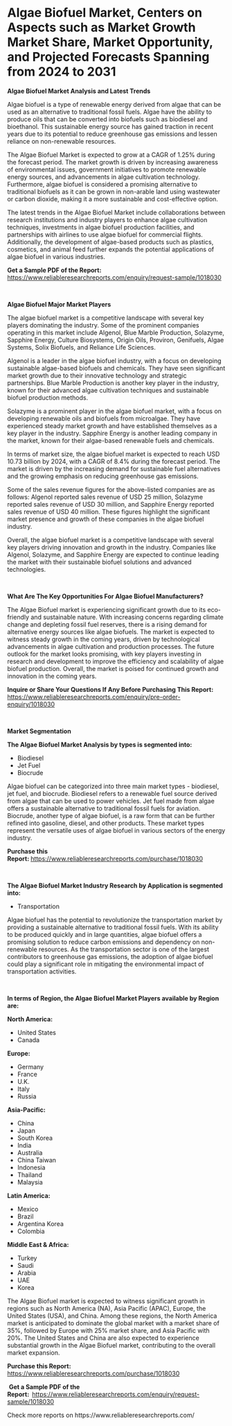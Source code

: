 <p><h1>Algae Biofuel Market, Centers on Aspects such as Market Growth Market Share, Market Opportunity, and Projected Forecasts Spanning from 2024 to 2031</h1></p><p><strong>Algae Biofuel Market Analysis and Latest Trends</strong></p>
<p><p>Algae biofuel is a type of renewable energy derived from algae that can be used as an alternative to traditional fossil fuels. Algae have the ability to produce oils that can be converted into biofuels such as biodiesel and bioethanol. This sustainable energy source has gained traction in recent years due to its potential to reduce greenhouse gas emissions and lessen reliance on non-renewable resources.</p><p>The Algae Biofuel Market is expected to grow at a CAGR of 1.25% during the forecast period. The market growth is driven by increasing awareness of environmental issues, government initiatives to promote renewable energy sources, and advancements in algae cultivation technology. Furthermore, algae biofuel is considered a promising alternative to traditional biofuels as it can be grown in non-arable land using wastewater or carbon dioxide, making it a more sustainable and cost-effective option.</p><p>The latest trends in the Algae Biofuel Market include collaborations between research institutions and industry players to enhance algae cultivation techniques, investments in algae biofuel production facilities, and partnerships with airlines to use algae biofuel for commercial flights. Additionally, the development of algae-based products such as plastics, cosmetics, and animal feed further expands the potential applications of algae biofuel in various industries.</p></p>
<p><strong>Get a Sample PDF of the Report:&nbsp;</strong> <a href="https://www.reliableresearchreports.com/enquiry/request-sample/1018030">https://www.reliableresearchreports.com/enquiry/request-sample/1018030</a></p>
<p>&nbsp;</p>
<p><strong>Algae Biofuel Major Market Players</strong></p>
<p><p>The algae biofuel market is a competitive landscape with several key players dominating the industry. Some of the prominent companies operating in this market include Algenol, Blue Marble Production, Solazyme, Sapphire Energy, Culture Biosystems, Origin Oils, Proviron, Genifuels, Algae Systems, Solix Biofuels, and Reliance Life Sciences. </p><p>Algenol is a leader in the algae biofuel industry, with a focus on developing sustainable algae-based biofuels and chemicals. They have seen significant market growth due to their innovative technology and strategic partnerships. Blue Marble Production is another key player in the industry, known for their advanced algae cultivation techniques and sustainable biofuel production methods. </p><p>Solazyme is a prominent player in the algae biofuel market, with a focus on developing renewable oils and biofuels from microalgae. They have experienced steady market growth and have established themselves as a key player in the industry. Sapphire Energy is another leading company in the market, known for their algae-based renewable fuels and chemicals.</p><p>In terms of market size, the algae biofuel market is expected to reach USD 10.73 billion by 2024, with a CAGR of 8.4% during the forecast period. The market is driven by the increasing demand for sustainable fuel alternatives and the growing emphasis on reducing greenhouse gas emissions. </p><p>Some of the sales revenue figures for the above-listed companies are as follows: Algenol reported sales revenue of USD 25 million, Solazyme reported sales revenue of USD 30 million, and Sapphire Energy reported sales revenue of USD 40 million. These figures highlight the significant market presence and growth of these companies in the algae biofuel industry. </p><p>Overall, the algae biofuel market is a competitive landscape with several key players driving innovation and growth in the industry. Companies like Algenol, Solazyme, and Sapphire Energy are expected to continue leading the market with their sustainable biofuel solutions and advanced technologies.</p></p>
<p>&nbsp;</p>
<p><strong>What Are The Key Opportunities For Algae Biofuel Manufacturers?</strong></p>
<p><p>The Algae Biofuel market is experiencing significant growth due to its eco-friendly and sustainable nature. With increasing concerns regarding climate change and depleting fossil fuel reserves, there is a rising demand for alternative energy sources like algae biofuels. The market is expected to witness steady growth in the coming years, driven by technological advancements in algae cultivation and production processes. The future outlook for the market looks promising, with key players investing in research and development to improve the efficiency and scalability of algae biofuel production. Overall, the market is poised for continued growth and innovation in the coming years.</p></p>
<p><strong>Inquire or Share Your Questions If Any Before Purchasing This Report:</strong> <a href="https://www.reliableresearchreports.com/enquiry/pre-order-enquiry/1018030">https://www.reliableresearchreports.com/enquiry/pre-order-enquiry/1018030</a></p>
<p>&nbsp;</p>
<p><strong>Market Segmentation</strong></p>
<p><strong>The Algae Biofuel Market Analysis by types is segmented into:</strong></p>
<p><ul><li>Biodiesel</li><li>Jet Fuel</li><li>Biocrude</li></ul></p>
<p><p>Algae biofuel can be categorized into three main market types - biodiesel, jet fuel, and biocrude. Biodiesel refers to a renewable fuel source derived from algae that can be used to power vehicles. Jet fuel made from algae offers a sustainable alternative to traditional fossil fuels for aviation. Biocrude, another type of algae biofuel, is a raw form that can be further refined into gasoline, diesel, and other products. These market types represent the versatile uses of algae biofuel in various sectors of the energy industry.</p></p>
<p><strong>Purchase this Report:&nbsp;</strong><a href="https://www.reliableresearchreports.com/purchase/1018030">https://www.reliableresearchreports.com/purchase/1018030</a></p>
<p>&nbsp;</p>
<p><strong>The Algae Biofuel Market Industry Research by Application is segmented into:</strong></p>
<p><ul><li>Transportation</li></ul></p>
<p><p>Algae biofuel has the potential to revolutionize the transportation market by providing a sustainable alternative to traditional fossil fuels. With its ability to be produced quickly and in large quantities, algae biofuel offers a promising solution to reduce carbon emissions and dependency on non-renewable resources. As the transportation sector is one of the largest contributors to greenhouse gas emissions, the adoption of algae biofuel could play a significant role in mitigating the environmental impact of transportation activities.</p></p>
<p>&nbsp;</p>
<p><strong>In terms of Region, the Algae Biofuel Market Players available by Region are:</strong></p>
<p>
    <p> <strong> North America: </strong>
        <ul>
            <li>United States</li>
            <li>Canada</li>
        </ul>
        </p> 
    <p> <strong> Europe: </strong>
        <ul>
            <li>Germany</li>
            <li>France</li>
            <li>U.K.</li>
            <li>Italy</li>
            <li>Russia</li>
        </ul>
        </p> 
    <p> <strong> Asia-Pacific: </strong>
        <ul>
            <li>China</li>
            <li>Japan</li>
            <li>South Korea</li>
            <li>India</li>
            <li>Australia</li>
            <li>China Taiwan</li>
            <li>Indonesia</li>
            <li>Thailand</li>
            <li>Malaysia</li>
        </ul>
        </p> 
    <p> <strong> Latin America: </strong>
        <ul>
            <li>Mexico</li>
            <li>Brazil</li>
            <li>Argentina Korea</li>
            <li>Colombia</li>
        </ul>
        </p> 
    <p> <strong> Middle East & Africa: </strong>
        <ul>
            <li>Turkey</li>
            <li>Saudi</li>
            <li>Arabia</li>
            <li>UAE</li>
            <li>Korea</li>
        </ul>
    </p>
    </p>
<p><p>The Algae Biofuel market is expected to witness significant growth in regions such as North America (NA), Asia Pacific (APAC), Europe, the United States (USA), and China. Among these regions, the North America market is anticipated to dominate the global market with a market share of 35%, followed by Europe with 25% market share, and Asia Pacific with 20%. The United States and China are also expected to experience substantial growth in the Algae Biofuel market, contributing to the overall market expansion.</p></p>
<p><strong>Purchase this Report: </strong><a href="https://www.reliableresearchreports.com/purchase/1018030">https://www.reliableresearchreports.com/purchase/1018030</a></p>
<p>&nbsp;<strong>Get a Sample PDF of the Report:&nbsp;&nbsp;</strong><a href="https://www.reliableresearchreports.com/enquiry/request-sample/1018030">https://www.reliableresearchreports.com/enquiry/request-sample/1018030</a></p>
<p><strong></strong></p>
<p>Check more reports on https://www.reliableresearchreports.com/</p>